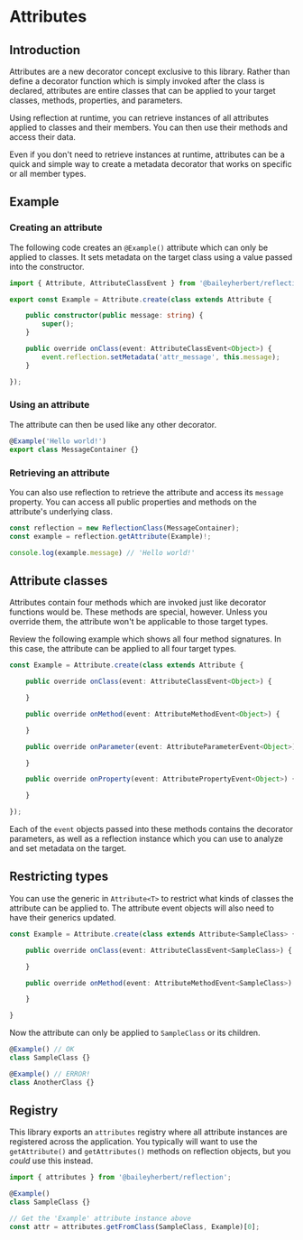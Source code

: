 # Attributes

## Introduction

Attributes are a new decorator concept exclusive to this library. Rather than define a decorator function which is
simply invoked after the class is declared, attributes are entire classes that can be applied to your target classes,
methods, properties, and parameters.

Using reflection at runtime, you can retrieve instances of all attributes applied to classes and their members. You can
then use their methods and access their data.

Even if you don't need to retrieve instances at runtime, attributes can be a quick and simple way to create a metadata
decorator that works on specific or all member types.

## Example

### Creating an attribute

The following code creates an `@Example()` attribute which can only be applied to classes. It sets metadata on the
target class using a value passed into the constructor.

```ts
import { Attribute, AttributeClassEvent } from '@baileyherbert/reflection';

export const Example = Attribute.create(class extends Attribute {

	public constructor(public message: string) {
		super();
	}

	public override onClass(event: AttributeClassEvent<Object>) {
		event.reflection.setMetadata('attr_message', this.message);
	}

});
```

### Using an attribute

The attribute can then be used like any other decorator.

```ts
@Example('Hello world!')
export class MessageContainer {}
```

### Retrieving an attribute

You can also use reflection to retrieve the attribute and access its `message` property. You can access all public
properties and methods on the attribute's underlying class.

```ts
const reflection = new ReflectionClass(MessageContainer);
const example = reflection.getAttribute(Example)!;

console.log(example.message) // 'Hello world!'
```

## Attribute classes

Attributes contain four methods which are invoked just like decorator functions would be. These methods are special,
however. Unless you override them, the attribute won't be applicable to those target types.

Review the following example which shows all four method signatures. In this case, the attribute can be applied to all
four target types.

```ts
const Example = Attribute.create(class extends Attribute {

	public override onClass(event: AttributeClassEvent<Object>) {

	}

	public override onMethod(event: AttributeMethodEvent<Object>) {

	}

	public override onParameter(event: AttributeParameterEvent<Object>) {

	}

	public override onProperty(event: AttributePropertyEvent<Object>) {

	}

});
```

Each of the `event` objects passed into these methods contains the decorator parameters, as well as a reflection
instance which you can use to analyze and set metadata on the target.

## Restricting types

You can use the generic in `Attribute<T>` to restrict what kinds of classes the attribute can be applied to. The
attribute event objects will also need to have their generics updated.

```ts
const Example = Attribute.create(class extends Attribute<SampleClass> {

	public override onClass(event: AttributeClassEvent<SampleClass>) {

	}

	public override onMethod(event: AttributeMethodEvent<SampleClass>) {

	}

}
```

Now the attribute can only be applied to `SampleClass` or its children.

```ts
@Example() // OK
class SampleClass {}

@Example() // ERROR!
class AnotherClass {}
```

## Registry

This library exports an `attributes` registry where all attribute instances are registered across the application. You
typically will want to use the `getAttribute()` and `getAttributes()` methods on reflection objects, but you _could_
use this instead.

```ts
import { attributes } from '@baileyherbert/reflection';

@Example()
class SampleClass {}

// Get the 'Example' attribute instance above
const attr = attributes.getFromClass(SampleClass, Example)[0];
```
